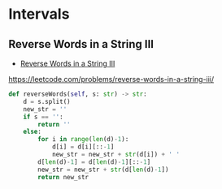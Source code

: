 # Intervals

## Reverse Words in a String III

+ [Reverse Words in a String III](#reverse-words-in-a-string-iii)

https://leetcode.com/problems/reverse-words-in-a-string-iii/

``` python
def reverseWords(self, s: str) -> str:
    d = s.split()
    new_str = ''
    if s == '':
        return ''
    else:
        for i in range(len(d)-1):
            d[i] = d[i][::-1]
            new_str = new_str + str(d[i]) + ' '
        d[len(d)-1] = d[len(d)-1][::-1]
        new_str = new_str + str(d[len(d)-1])
        return new_str
```
